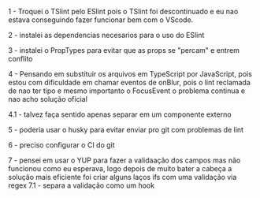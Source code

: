 1 - Troquei o TSlint pelo ESlint pois o TSlint foi descontinuado e eu nao estava conseguindo fazer funcionar bem com o VScode.

2 - instalei as dependencias necesarios para o uso do ESlint

3 - instalei o PropTypes para evitar que as props se "percam"  e entrem conflito 

4 - Pensando em substituir os arquivos em TypeScript por JavaScript, pois estou com dificuldade em chamar eventos de onBlur, pois o lint reclamada de nao ter tipo e mesmo importanto o FocusEvent o problema continua e nao acho solução oficial 

4.1 - talvez faça sentido apenas separar em um componente externo

5 - poderia usar o husky para evitar enviar pro git com problemas de lint

6 - preciso configurar o CI do git

7 - pensei em usar o YUP para fazer a validaação dos campos mas não funcionou como eu esperava, logo depois de muito bater a cabeça a solução mais eficiente foi criar alguns laços ifs com uma validação via regex
7.1 - separa a validação como um hook 